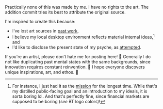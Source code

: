 Practically none of this was made by me. I have no rights to the art. The addition commit tries its best to attribute the original source.

I'm inspired to create this because:

- I've lost art sources in [past work](https://youtu.be/Myumx8wLo6Y),
- I believe my local desktop environment reflects material internal ideas,[^a] and
- I'd like to disclose the present state of my psyche, as [attempted](https://github.com/JFWooten4/dreams).

If you're an artist, please don't hate me for posting here! 💜 Generally I do not like duplicating past mental states with the same backgrounds, since innovation requires constant reinvention. 🧠 I hope everyone [discovers](https://wooten.link/lead) unique inspirations, art, and ethos. 🚀


[^a]: For instance, I just had it as the [mission](../banners/mission.png) for the longest time. While that's my distilled public-facing goal and an introduction to my ideals, it is sorta boring lol. And that's perfectly fine, since financial markets are supposed to be boring (_see_ BT logo colors)!
